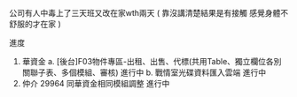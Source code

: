 公司有人中毒上了三天班又改在家wth兩天 ( 靠沒講清楚結果是有接觸 感覺身體不舒服的才在家 ) 

進度

1. 華資金 
   a. [後台]F03物件專區-出租、出售、代標(共用Table、獨立欄位各別關聯子表、多個模組、審核) 進行中
   b. 戰情室光碟資料匯入雲端 進行中
2. 仲介 29964 同華資金相同模組調整 進行中
